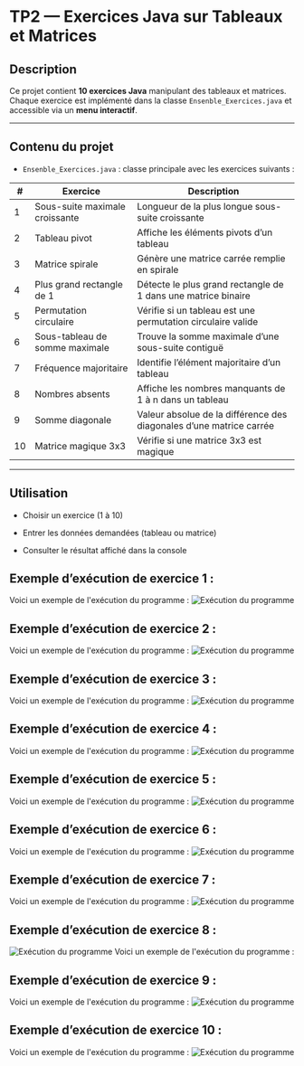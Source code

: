 # TP2 — Exercices Java sur Tableaux et Matrices

## Description
Ce projet contient **10 exercices Java** manipulant des tableaux et matrices.  
Chaque exercice est implémenté dans la classe `Ensenble_Exercices.java` et accessible via un **menu interactif**.

---

## Contenu du projet
- `Ensenble_Exercices.java` : classe principale avec les exercices suivants :

| #  | Exercice                          | Description                                           |
|----|----------------------------------|-------------------------------------------------------|
| 1  | Sous-suite maximale croissante   | Longueur de la plus longue sous-suite croissante    |
| 2  | Tableau pivot                    | Affiche les éléments pivots d’un tableau           |
| 3  | Matrice spirale                  | Génère une matrice carrée remplie en spirale       |
| 4  | Plus grand rectangle de 1        | Détecte le plus grand rectangle de 1 dans une matrice binaire |
| 5  | Permutation circulaire           | Vérifie si un tableau est une permutation circulaire valide |
| 6  | Sous-tableau de somme maximale   | Trouve la somme maximale d’une sous-suite contiguë |
| 7  | Fréquence majoritaire            | Identifie l’élément majoritaire d’un tableau       |
| 8  | Nombres absents                  | Affiche les nombres manquants de 1 à n dans un tableau |
| 9  | Somme diagonale                  | Valeur absolue de la différence des diagonales d’une matrice carrée |
| 10 | Matrice magique 3x3              | Vérifie si une matrice 3x3 est magique             |

---
## Utilisation
- Choisir un exercice (1 à 10)

- Entrer les données demandées (tableau ou matrice)

- Consulter le résultat affiché dans la console
  
## Exemple d’exécution de exercice 1 :
Voici un exemple de l'exécution du programme :
![Exécution du programme](execution.png)
  
## Exemple d’exécution de exercice 2 :
Voici un exemple de l'exécution du programme :
![Exécution du programme](execution.png)
  
## Exemple d’exécution de exercice 3 :
Voici un exemple de l'exécution du programme :
  ![Exécution du programme](execution.png)
  
## Exemple d’exécution de exercice 4 :
Voici un exemple de l'exécution du programme :
  ![Exécution du programme](execution.png)
  
## Exemple d’exécution de exercice 5 :
Voici un exemple de l'exécution du programme :
  ![Exécution du programme](execution.png)
  
## Exemple d’exécution de exercice 6 :
Voici un exemple de l'exécution du programme :
  ![Exécution du programme](execution.png)
  
## Exemple d’exécution de exercice 7 :
Voici un exemple de l'exécution du programme :
  ![Exécution du programme](execution.png)
  
## Exemple d’exécution de exercice 8 :
![Exécution du programme](execution.png)
Voici un exemple de l'exécution du programme :

## Exemple d’exécution de exercice 9 :
Voici un exemple de l'exécution du programme :
![Exécution du programme](execution.png)

## Exemple d’exécution de exercice 10 :
Voici un exemple de l'exécution du programme :
![Exécution du programme](execution.png)



